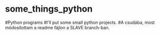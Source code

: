 # some_things_python
#Python programs
#I'll put some small python projects.
#A csudába, most módosítottam a readme fájlon a SLAVE branch-ban.
